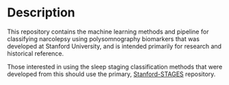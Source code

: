 # Description 

This repository contains the machine learning methods and pipeline for classifying narcolepsy using polysomnography biomarkers that was developed at Stanford University, and is intended primarily for research and historical reference.  

Those interested in using the sleep staging classification methods that were developed from this should use the primary, [Stanford-STAGES](https://www.github.com/stanford-stages/stanford-stages) repository.
